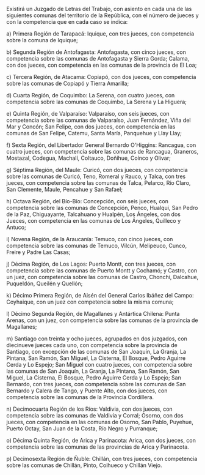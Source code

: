 Existirá un Juzgado de Letras del Trabajo, con asiento en cada una de las siguientes comunas del territorio de la República, con el número de jueces y con la competencia que en cada caso se indica:

a) Primera Región de Tarapacá: Iquique, con tres jueces, con competencia sobre la comuna de Iquique;

b) Segunda Región de Antofagasta: Antofagasta, con cinco jueces, con competencia sobre las comunas de Antofagasta y Sierra Gorda; Calama, con dos jueces, con competencia en las comunas de la provincia de El Loa;

c) Tercera Región, de Atacama: Copiapó, con dos jueces, con competencia sobre las comunas de Copiapó y Tierra Amarilla;

d) Cuarta Región, de Coquimbo: La Serena, con cuatro jueces, con competencia sobre las comunas de Coquimbo, La Serena y La Higuera;

e) Quinta Región, de Valparaíso: Valparaíso, con seis jueces, con competencia sobre las comunas de Valparaíso, Juan Fernández, Viña del Mar y Concón; San Felipe, con dos jueces, con competencia en las comunas de San Felipe, Catemu, Santa María, Panquehue y Llay Llay;

f) Sexta Región, del Libertador General Bernardo O'Higgins: Rancagua, con cuatro jueces, con competencia sobre las comunas de Rancagua, Graneros, Mostazal, Codegua, Machalí, Coltauco, Doñihue, Coínco y Olivar;

g) Séptima Región, del Maule: Curicó, con dos jueces, con competencia sobre las comunas de Curicó, Teno, Romeral y Rauco, y Talca, con tres jueces, con competencia sobre las comunas de Talca, Pelarco, Río Claro, San Clemente, Maule, Pencahue y San Rafael;

h) Octava Región, del Bío-Bío: Concepción, con seis jueces, con competencia sobre las comunas de Concepción, Penco, Hualqui, San Pedro de la Paz, Chiguayante, Talcahuano y Hualpén, Los Ángeles, con dos Jueces, con competencia en las comunas de Los Ángeles, Quilleco y Antuco;

i) Novena Región, de la Araucanía: Temuco, con cinco jueces, con competencia sobre las comunas de Temuco, Vilcún, Melipeuco, Cunco, Freire y Padre Las Casas;

j) Décima Región, de Los Lagos: Puerto Montt, con tres jueces, con competencia sobre las comunas de Puerto Montt y Cochamó; y Castro, con un juez, con competencia sobre las comunas de Castro, Chonchi, Dalcahue, Puqueldón, Queilén y Quellón;

k) Décimo Primera Región, de Aisén del General Carlos Ibáñez del Campo: Coyhaique, con un juez con competencia sobre la misma comuna;

l) Décimo Segunda Región, de Magallanes y Antártica Chilena: Punta Arenas, con un juez, con competencia sobre las comunas de la provincia de Magallanes;

m) Santiago con treinta y ocho jueces, agrupados en dos juzgados, con diecinueve jueces cada uno, con competencia sobre la provincia de Santiago, con excepción de las comunas de San Joaquín, La Granja, La Pintana, San Ramón, San Miguel, La Cisterna, El Bosque, Pedro Aguirre Cerda y Lo Espejo; San Miguel con cuatro jueces, con competencia sobre las comunas de San Joaquín, La Granja, La Pintana, San Ramón, San Miguel, La Cisterna, El Bosque, Pedro Aguirre Cerda y Lo Espejo; San Bernardo, con tres jueces, con competencia sobre las comunas de San Bernardo y Calera de Tango, y Puente Alto, con dos jueces, con competencia sobre las comunas de la Provincia Cordillera.

n) Decimocuarta Región de los Ríos: Valdivia, con dos jueces, con competencia sobre las comunas de Valdivia y Corral; Osorno, con dos jueces, con competencia en las comunas de Osorno, San Pablo, Puyehue, Puerto Octay, San Juan de la Costa, Río Negro y Purranque;

o) Décima Quinta Región, de Arica y Parinacota: Arica, con dos jueces, con competencia sobre las comunas de las provincias de Arica y Parinacota.

p) Decimosexta Región de Ñuble: Chillán, con tres jueces, con competencia sobre las comunas de Chillán, Pinto, Coihueco y Chillán Viejo.